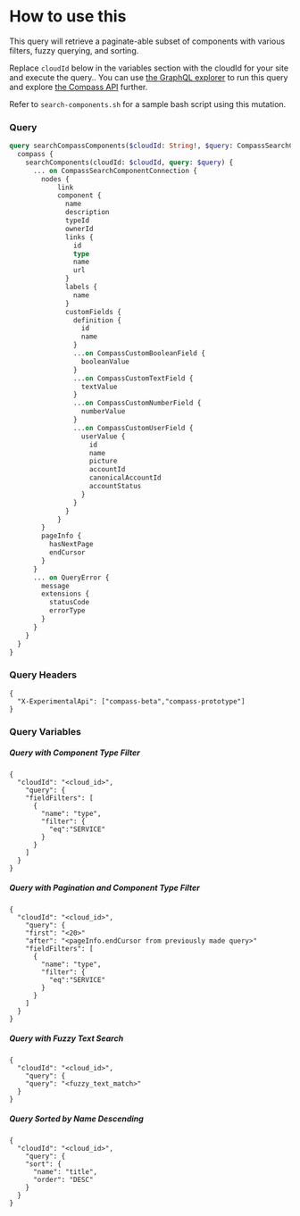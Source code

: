 # How to use this

This query will retrieve a paginate-able subset of components with various filters, fuzzy querying, and sorting.

Replace `cloudId` below in the variables section with the cloudId for your site and execute the query.. You can use [the GraphQL explorer](https://developer.atlassian.com/cloud/compass/graphql/explorer/) to run this query and explore [the Compass API](https://developer.atlassian.com/cloud/compass/graphql/) further.

Refer to `search-components.sh` for a sample bash script using this mutation.
### Query

```graphql
query searchCompassComponents($cloudId: String!, $query: CompassSearchComponentQuery) {
  compass {
    searchComponents(cloudId: $cloudId, query: $query) {
      ... on CompassSearchComponentConnection {
        nodes {
            link
            component {
              name
              description
              typeId
              ownerId
              links {
                id
                type
                name
                url
              }
              labels {
                name
              }
              customFields {
                definition {
                  id
                  name
                }
                ...on CompassCustomBooleanField {
                  booleanValue
                }
                ...on CompassCustomTextField {
                  textValue
                }
                ...on CompassCustomNumberField {
                  numberValue
                }
                ...on CompassCustomUserField {
                  userValue {
                    id
                    name
                    picture
                    accountId
                    canonicalAccountId
                    accountStatus
                  }
                }
              }
            }
        }
        pageInfo {
          hasNextPage
          endCursor
        }
      }
      ... on QueryError {
        message
        extensions {
          statusCode
          errorType
        }
      }
    }
  }
}
```

### Query Headers

```
{
  "X-ExperimentalApi": ["compass-beta","compass-prototype"]
}
```

### Query Variables


##### Query with Component Type Filter
```
{
  "cloudId": "<cloud_id>",
	"query": {
    "fieldFilters": [
      {
        "name": "type",
        "filter": {
          "eq":"SERVICE"
        }
      }
    ] 
  }
}
```

##### Query with Pagination and Component Type Filter
```
{
  "cloudId": "<cloud_id>",
	"query": {
    "first": "<20>"
    "after": "<pageInfo.endCursor from previously made query>"
    "fieldFilters": [
      {
        "name": "type",
        "filter": {
          "eq":"SERVICE"
        }
      }
    ] 
  }
}
```

##### Query with Fuzzy Text Search
```
{
  "cloudId": "<cloud_id>",
	"query": {
    "query": "<fuzzy_text_match>"
  }
}
```

##### Query Sorted by Name Descending
```
{
  "cloudId": "<cloud_id>",
	"query": {
    "sort": {
      "name": "title",
      "order": "DESC"
    }
  }
}
```

